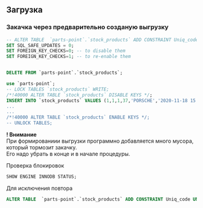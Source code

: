 ## Загрузка  

### Закачка через предварительно созданую выгрузку 

```sql
-- ALTER TABLE  `parts-point`.`stock_products` ADD CONSTRAINT Uniq_code UNIQUE KEY(`code`);
SET SQL_SAFE_UPDATES = 0;
SET FOREIGN_KEY_CHECKS=0; -- to disable them
SET FOREIGN_KEY_CHECKS=1; -- to re-enable them


DELETE FROM `parts-point`.`stock_products`;

use `parts-point`;
-- LOCK TABLES `stock_products` WRITE;
/*!40000 ALTER TABLE `stock_products` DISABLE KEYS */;
INSERT INTO `stock_products` VALUES (1,1,1,37,'PORSCHE','2020-11-18 15:10:18',' ......
...
...
/*!40000 ALTER TABLE `stock_products` ENABLE KEYS */;
-- UNLOCK TABLES;
```

**! Внимание**    
При формированиии выгрузки программно добавляется много мусора, который тормозит закачку.  
Его надо убрать в конце и в начале процедуры. 


Проверка блокировок

```sql
SHOW ENGINE INNODB STATUS;
```


Для исключения повтора 
```sql
ALTER TABLE  `parts-point`.`stock_products` ADD CONSTRAINT Uniq_code UNIQUE KEY(`code`);
```
